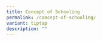 ```yaml
---
title: Concept of Schooling
permalink: /concept-of-schooling/
variant: tiptap
description: ""
---
```

<p></p>